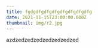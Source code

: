 ```yaml
---
title: fgdgdfgdfgdfgdfgdfgdfgdfg
date: 2021-11-15T23:00:00.000Z
thumbnail: img/r2.jpg
---
```

azdzedzedzedzedzedzedzed